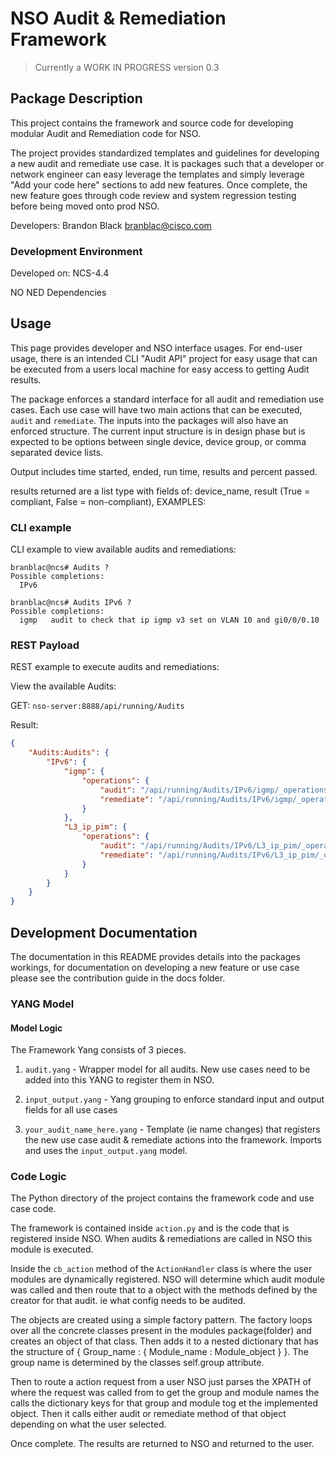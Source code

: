 # NSO Audit & Remediation Framework

> Currently a WORK IN PROGRESS version 0.3

## Package Description

This project contains the framework and source code for developing modular Audit and Remediation code for NSO.

The project provides standardized templates and guidelines for developing a new audit and remediate use case.
It is packages such that a developer or network engineer can easy leverage the templates and simply leverage "Add your code here" sections to add new features. Once complete, the new feature goes through code review and system regression testing before being moved onto prod NSO.

Developers:
Brandon Black branblac@cisco.com

### Development Environment

Developed on: NCS-4.4

NO NED Dependencies

## Usage

This page provides developer and NSO interface usages. For end-user usage, there is an intended CLI "Audit API" project for easy usage that can be executed from a users local machine for easy access to getting Audit results.

The package enforces a standard interface for all audit and remediation use cases. Each use case will have two main actions that can be executed, `audit` and `remediate`. The inputs into the packages will also have an enforced structure. The current input structure is in design phase but is expected to be options between single device, device group, or comma separated device lists.

Output includes time started, ended, run time, results and percent passed.

results returned are a list type with fields of: device_name, result (True = compliant, False = non-compliant),
EXAMPLES:

### CLI example

CLI example to view available audits and remediations:

```
branblac@ncs# Audits ?
Possible completions:
  IPv6

branblac@ncs# Audits IPv6 ?
Possible completions:
  igmp   audit to check that ip igmp v3 set on VLAN 10 and gi0/0/0.10
```


### REST Payload

REST example to execute audits and remediations:

View the available Audits:

GET: `nso-server:8888/api/running/Audits`

Result:
```json
{
    "Audits:Audits": {
        "IPv6": {
            "igmp": {
                "operations": {
                    "audit": "/api/running/Audits/IPv6/igmp/_operations/audit",
                    "remediate": "/api/running/Audits/IPv6/igmp/_operations/remediate"
                }
            },
            "L3_ip_pim": {
                "operations": {
                    "audit": "/api/running/Audits/IPv6/L3_ip_pim/_operations/audit",
                    "remediate": "/api/running/Audits/IPv6/L3_ip_pim/_operations/remediate"
                }
            }
        }
    }
}
```


## Development Documentation

The documentation in this README provides details into the packages workings, for documentation on developing a new feature or use case please see the contribution guide in the docs folder.

### YANG Model

#### Model Logic

The Framework Yang consists of 3 pieces.

1. `audit.yang` - Wrapper model for all audits. New use cases need to be added into this YANG to register them in NSO.
2. `input_output.yang` - Yang grouping to enforce standard input and output fields for all use cases

3. `your_audit_name_here.yang` - Template (ie name changes) that registers the new use case audit & remediate actions into the framework. Imports and uses the `input_output.yang` model.


### Code Logic

The Python directory of the project contains the framework code and use case code.

The framework is contained inside `action.py` and is the code that is registered inside NSO. When audits & remediations are called in NSO this module is executed.

Inside the `cb_action` method of the `ActionHandler` class is where the user modules are dynamically registered. NSO will determine which audit module was called and then route that to a object with the methods defined by the creator for that audit. ie what config needs to be audited.

The objects are created using a simple factory pattern. The factory loops over all the concrete classes present in the modules package(folder) and creates an object of that class. Then adds it to a nested dictionary that has the structure of { Group_name : { Module_name : Module_object } }. The group name is determined by the classes self.group attribute.

Then to route a action request from a user NSO just parses the XPATH of where the request was called from to get the group and module names the calls the dictionary keys for that group and module tog et the implemented object.  Then it calls either audit or remediate method of that object depending on what the user selected.

Once complete. The results are returned to NSO and returned to the user.

